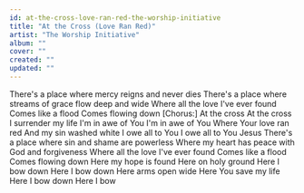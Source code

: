 ```yaml
---
id: at-the-cross-love-ran-red-the-worship-initiative
title: "At the Cross (Love Ran Red)"
artist: "The Worship Initiative"
album: ""
cover: ""
created: ""
updated: ""
---
```


There's a place where mercy reigns and never dies
There's a place where streams of grace flow deep and wide
Where all the love I've ever found
Comes like a flood
Comes flowing down
[Chorus:]
At the cross
At the cross
I surrender my life
I'm in awe of You
I'm in awe of You
Where Your love ran red
And my sin washed white
I owe all to You
I owe all to You Jesus
There's a place where sin and shame are powerless
Where my heart has peace with God and forgiveness
Where all the love I've ever found
Comes like a flood
Comes flowing down
Here my hope is found
Here on holy ground
Here I bow down
Here I bow down
Here arms open wide
Here You save my life
Here I bow down
Here I bow